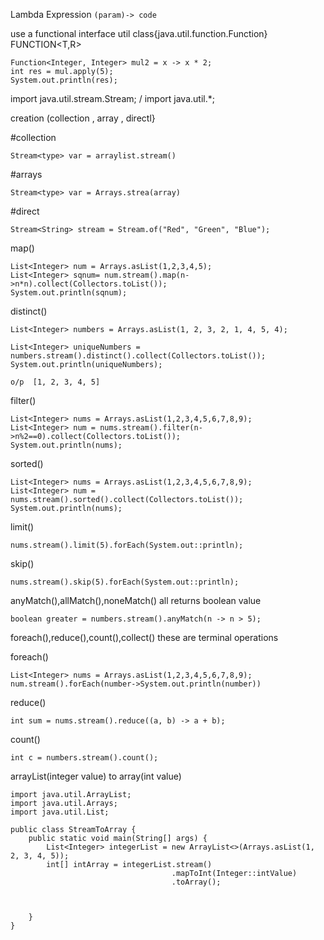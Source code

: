 
Lambda Expression
`(param)-> code`


use a functional interface 
util class{java.util.function.Function}
FUNCTION<T,R>

```
Function<Integer, Integer> mul2 = x -> x * 2;
int res = mul.apply(5);
System.out.println(res);
```


import java.util.stream.Stream;  / import java.util.*;


creation (collection , array , directl}

#collection

`Stream<type> var = arraylist.stream()`

#arrays

`Stream<type> var = Arrays.strea(array)`

#direct

`Stream<String> stream = Stream.of("Red", "Green", "Blue");`


map()

```
List<Integer> num = Arrays.asList(1,2,3,4,5);
List<Integer> sqnum= num.stream().map(n->n*n).collect(Collectors.toList());
System.out.println(sqnum);
```


distinct()
```
List<Integer> numbers = Arrays.asList(1, 2, 3, 2, 1, 4, 5, 4);
     
List<Integer> uniqueNumbers = numbers.stream().distinct().collect(Collectors.toList());
System.out.println(uniqueNumbers);
```
 `o/p  [1, 2, 3, 4, 5]`

filter()

```
List<Integer> nums = Arrays.asList(1,2,3,4,5,6,7,8,9);
List<Integer> num = nums.stream().filter(n->n%2==0).collect(Collectors.toList());
System.out.println(nums);
```

sorted()

```
List<Integer> nums = Arrays.asList(1,2,3,4,5,6,7,8,9);
List<Integer> num = nums.stream().sorted().collect(Collectors.toList());
System.out.println(nums);
```

limit()
```
nums.stream().limit(5).forEach(System.out::println);
```

skip()
```
nums.stream().skip(5).forEach(System.out::println);
```

anyMatch(),allMatch(),noneMatch()
all returns boolean value 
```
boolean greater = numbers.stream().anyMatch(n -> n > 5);
```


foreach(),reduce(),count(),collect()
these are terminal operations 
 
 foreach()

```
List<Integer> nums = Arrays.asList(1,2,3,4,5,6,7,8,9);
num.stream().forEach(number->System.out.println(number))
```

reduce()
```
int sum = nums.stream().reduce((a, b) -> a + b);
```

count()

```
int c = numbers.stream().count();
```


arrayList(integer value) to array(int value)

```
import java.util.ArrayList;
import java.util.Arrays;
import java.util.List;

public class StreamToArray {
    public static void main(String[] args) {
        List<Integer> integerList = new ArrayList<>(Arrays.asList(1, 2, 3, 4, 5));
        int[] intArray = integerList.stream()
                                    .mapToInt(Integer::intValue)  
                                    .toArray();                   

        
    
    }
}

```